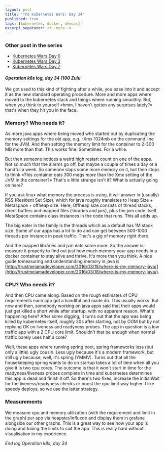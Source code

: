 ```yaml
---
layout: post
title: "The Kubernetes Wars: Day 34"
published: true
tags: [kubernetes, docker, devops]
excerpt_separator: <!--more-->
---
```


### Other post in the series

- [Kubernetes Wars Day 0](/2016/06/02/kubernetes-wars-day-0.html)
- [Kubernetes Wars Day 3](/2016/06/04/kubernetes-wars-day-3.html)
- [Kubernetes Wars Day 7](/2016/06/12/kubernetes-wars-day-7.html)

#### _Operation k8s log, day 34 1100 Zulu_

We got used to this kind of fighting after a while, you ease into it and accept it as the new standard operating
procedure. More and more apps where moved to the kubernetes stack and things where running smoothly. But, when you think to yourself «hmm, I haven't gotten any surprises lately?» that's when they hit you in the face.
<!--more-->
### Memory? Who needs it?

As more java apps where being moved whe started out by duplicating the memory settings for the old app, e.g. -Xmx 1024mb on the command line for the JVM. And then setting the memory limit for the container to 2-300 MB more than that. This works fine. Sometimes. For a while.

But then someone notices a weird high restart count on one of the apps. Not so much that the alarms go off, but maybe a couple of times a day or a handful a week. So someone slaps some more memory on it, but then stops to think «This container eats 300 megs _more_ than the Xmx setting of the JVM in the container?» That's a little strange isn't it? What is actually going on here?

If you ask linux what memory the process is using, it will answer in (usually) RSS (Resident Set Size), which for java roughly translates to Heap Size + Metaspace + offheap size. Here, Offheap size consists of thread stacks, direct buffers and mapped files (libraries and jars), plus the jvm code itself. MetaSpace contains class instances in the code that runs. This all adds up.

The big eater in the family is the threads which as a default has 1M stack size. Some of our apps has a lot to do and can get between 500-1000 threads per instance in peak traffic. That's a gig of memory right there.

And the mapped libraries and jvm eats some more. So the answer is: measure it properly to find out just how much memory your app needs in a docker container to stay alive and thrive. It's more than you think. A nice guide tomeasuring and understanding memory in java is [http://trustmeiamadeveloper.com/2016/03/18/where-is-my-memory-java/](http://trustmeiamadeveloper.com/2016/03/18/where-is-my-memory-java/).

### CPU? Who needs it?

And then CPU came along. Based on the rough estimates of CPU requirements each app got a handlful and made do. This usually works. But now and then, somebody working on java apps said that their apps would just get killed a short while after startup, with no apparent reason. What's happening here? After some digging, it turns out that the app was being killed by kubernetes itself, roughly 30s after starting, not by OOM but by not replying OK on liveness and readyness probes. The app in question is a low traffic app with a 2 CPU core limit. Shouldn't that be enough when normal traffic barely uses half a core?

Well, these apps where running spring boot, spring frameworks less (but only a little) ugly cousin. Less ugly because it's a modern framework, but still ugly because, well, it's spring (YMMV). Turns out that all the housekeeping spring wants to do on startup takes a lot of time when all you give it is two cpu cores. The outcome is that it won't start in time for the readyness/liveness probes complete in time and kubernetes determines this app is dead and finish it off. So there's two fixes, increase the initialWait for the liveness/readyness checks or boost the cpu limit way higher. I like speedy deploys, so we use the latter strategy.

### Measurements

We measure cpu and memory utilization (with the requirement and limit in the graph) per app via heapster/influxdb and display them in grafana alongside our other graphs. This is a great way to see how your app is doing and tuning the limits to suit the app. This is really hard without visualisation in my experience.

_End log Operation k8s, day 34_
